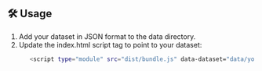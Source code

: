 ## 🛠️ Usage
1. Add your dataset in JSON format to the data directory.
2. Update the index.html script tag to point to your dataset:
   ```bash
      <script type="module" src="dist/bundle.js" data-dataset="data/your-dataset.json"></script>
   ```
